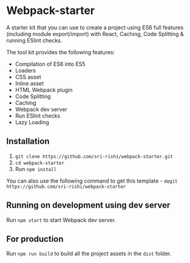 # Webpack-starter

A starter kit that you can use to create a project using ES6 full features (including module export/import) with React, Caching, Code Splitting & running ESlint checks.

The tool kit provides the following features:

 - Compilation of ES6 into ES5
 - Loaders
 - CSS asset
 - Inline asset
 - HTML Webpack plugin
 - Code Splitting
 - Caching
 - Webpack dev server
 - Run ESlint checks
 - Lazy Loading

## Installation

1. `git clone https://github.com/sri-rishi/webpack-starter.git`
2. `cd webpack-starter`
3. Run `npm install`

You can also use the following command to get this template - `degit https://github.com/sri-rishi/webpack-starter`

## Running on development using dev server

Run `npm start` to start Webpack dev server.

## For production

Run `npm run build` to build all the project assets in the `dist` folder.